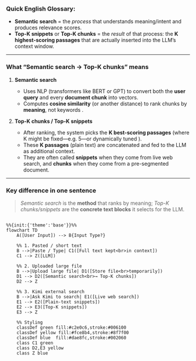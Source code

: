 ### Quick English Glossary:  
- **Semantic search** = the *process* that understands meaning/intent and produces relevance scores.  
- **Top-K snippets** or **Top-K chunks** = the *result* of that process: the **K highest-scoring passages** that are actually inserted into the LLM’s context window.

---

### What “Semantic search → Top-K chunks” means
1. **Semantic search**  
   - Uses NLP (transformers like BERT or GPT) to convert both the **user query** and every **document chunk** into vectors.  
   - Computes **cosine similarity** (or another distance) to rank chunks by **meaning**, not keywords .

2. **Top-K chunks / Top-K snippets**  
   - After ranking, the system picks the **K best-scoring passages** (where K might be fixed—e.g. 5—or dynamically tuned ).  
   - These **K passages** (plain text) are concatenated and fed to the LLM as additional context.  
   - They are often called **snippets** when they come from live web search, and **chunks** when they come from a pre-segmented document.

---

### Key difference in one sentence  
> *Semantic search* is the **method** that ranks by meaning; *Top-K chunks/snippets* are the **concrete text blocks** it selects for the LLM.

```mermaid

%%{init:{'theme':'base'}}%%
flowchart TD
    A([User Input]) --> B{Input Type?}

    %% 1. Pasted / short text
    B -->|Paste / Type| C1([Full text kept<br>in context])
    C1 --> Z([LLM])

    %% 2. Uploaded large file
    B -->|Upload large file| D1([Store file<br>temporarily])
    D1 --> D2([Semantic search<br>→ Top-K chunks])
    D2 --> Z

    %% 3. Kimi external search
    B -->|Ask Kimi to search| E1([Live web search])
    E1 --> E2([Plain-text snippets])
    E2 --> E3([Top-K snippets])
    E3 --> Z

    %% Styling
    classDef green fill:#c2e0c6,stroke:#006100
    classDef yellow fill:#fce8b4,stroke:#8f7f00
    classDef blue  fill:#dae8fc,stroke:#002060
    class C1 green
    class D2,E3 yellow
    class Z blue
```
